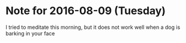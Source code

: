 # Note for 2016-08-09 (Tuesday)

I tried to meditate this morning, but it does not work well when a dog is barking in your face
